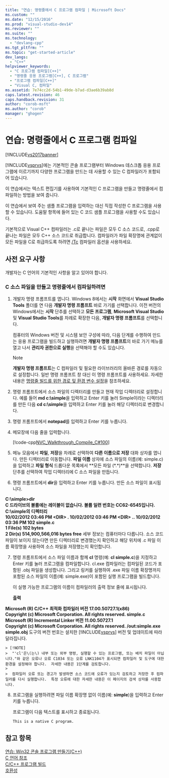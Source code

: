 ```yaml
---
title: "연습: 명령줄에서 C 프로그램 컴파일 | Microsoft Docs"
ms.custom: ""
ms.date: "12/15/2016"
ms.prod: "visual-studio-dev14"
ms.reviewer: ""
ms.suite: ""
ms.technology: 
  - "devlang-cpp"
ms.tgt_pltfrm: ""
ms.topic: "get-started-article"
dev_langs: 
  - "C++"
helpviewer_keywords: 
  - "C 프로그램 컴파일[C++]"
  - "명령줄 응용 프로그램[C++], C 프로그램"
  - "프로그램 컴파일[C++]"
  - "Visual C, 컴파일"
ms.assetid: 7e74cc2d-54b1-49de-b7ad-d3ae6b39ab8d
caps.latest.revision: 46
caps.handback.revision: 31
author: "corob-msft"
ms.author: "corob"
manager: "ghogen"
---
```

# 연습: 명령줄에서 C 프로그램 컴파일
[!INCLUDE[vs2017banner](../assembler/inline/includes/vs2017banner.md)]

[!INCLUDE[vsprvs](../assembler/masm/includes/vsprvs_md.md)]에는 기본적인 콘솔 프로그램부터 Windows 데스크톱 응용 프로그램에 이르기까지 다양한 프로그램을 만드는 데 사용할 수 있는 C 컴파일러가 포함되어 있습니다.  
  
 이 연습에서는 텍스트 편집기를 사용하여 기본적인 C 프로그램을 만들고 명령줄에서 컴파일하는 방법을 보여 줍니다.  
  
 이 연습에서 보여 주는 샘플 프로그램을 입력하는 대신 직접 작성한 C 프로그램을 사용할 수 있습니다.  도움말 항목에 들어 있는 C 코드 샘플 프로그램을 사용할 수도 있습니다.  
  
 기본적으로 Visual C\+\+ 컴파일러는 .c로 끝나는 파일은 모두 C 소스 코드로, .cpp로 끝나는 파일은 모두 C\+\+ 소스 코드로 취급합니다.  컴파일러가 파일 확장명에 관계없이 모든 파일을 C로 취급하도록 하려면 [\/Tc](../build/reference/tc-tp-tc-tp-specify-source-file-type.md) 컴파일러 옵션을 사용하세요.  
  
## 사전 요구 사항  
 개발자는 C 언어의 기본적인 사항을 알고 있어야 합니다.  
  
### C 소스 파일을 만들고 명령줄에서 컴파일하려면  
  
1.  개발자 명령 프롬프트를 엽니다.  Windows 8에서는 **시작** 화면에서 **Visual Studio Tools** 폴더를 연 다음 **개발자 명령 프롬프트** 바로 가기를 선택합니다.  이전 버전의 Windows에서는 **시작** 단추를 선택하고 **모든 프로그램**, **Microsoft Visual Studio** 및 **Visual Studio Tools**를 차례로 확장한 다음, **개발자 명령 프롬프트**를 선택합니다.  
  
     컴퓨터의 Windows 버전 및 시스템 보안 구성에 따라, 다음 단계를 수행하여 만드는 응용 프로그램을 빌드하고 실행하려면 **개발자 명령 프롬프트**의 바로 가기 메뉴를 열고 나서 **관리자 권한으로 실행**을 선택해야 할 수도 있습니다.  
  
    > [!NOTE]
    >  **개발자 명령 프롬프트**는 C 컴파일러 및 필요한 라이브러리의 올바른 경로를 자동으로 설정합니다.  일반 명령 프롬프트 창 대신 이 명령 프롬프트를 사용하세요.  자세한 내용은 [명령줄 빌드를 위한 경로 및 환경 변수 설정](../build/setting-the-path-and-environment-variables-for-command-line-builds.md)을 참조하세요.  
  
2.  명령 프롬프트에서 소스 파일의 디렉터리를 만들고 현재 작업 디렉터리로 설정합니다.  예를 들어 **md c:\\simple**을 입력하고 Enter 키를 눌러 Simple이라는 디렉터리를 만든 다음 **cd c:\\simple**을 입력하고 Enter 키를 눌러 해당 디렉터리로 변경합니다.  
  
3.  명령 프롬프트에서 **notepad**를 입력하고 Enter 키를 누릅니다.  
  
4.  메모장에 다음 줄을 입력합니다.  
  
     [!code-cpp[NVC_Walkthrough_Compile_C#100](../build/codesnippet/CPP/walkthrough-compile-a-c-program-on-the-command-line_1.c)]  
  
5.  메뉴 모음에서 **파일**, **저장**을 차례로 선택하여 **다른 이름으로 저장** 대화 상자를 엽니다.  만든 디렉터리로 이동합니다.  **파일 이름** 상자에 소스 파일의 이름\(예: simple.c\)을 입력하고 **파일 형식** 드롭다운 목록에서 **모든 파일 \(\*.\*\)**을 선택합니다.  **저장** 단추를 선택하여 작업 디렉터리에 C 소스 파일을 만듭니다.  
  
6.  명령 프롬프트에서 **dir**을 입력하고 Enter 키를 누릅니다.  만든 소스 파일이 표시됩니다.  
  
  **C:\\simple\>dir**  
 **C 드라이브의 볼륨에는 레이블이 없습니다.  볼륨 일련 번호는 CC62\-6545입니다.**  
 **C:\\simple의 디렉터리**  
**10\/02\/2012  03:46 PM    \<DIR\>          .  10\/02\/2012  03:46 PM    \<DIR\>          ..  10\/02\/2012  03:36 PM               102 simple.c**  
 **1 File\(s\)            102 bytes**  
 **2 Dir\(s\)  514,900,566,016 bytes free**      세부 정보는 컴퓨터마다 다릅니다.  소스 코드 파일이 보이지 않는다면 만든 디렉터리로 변경했는지 확인하고 해당 위치에 .c 파일 이름 확장명을 사용하여 소스 파일을 저장했는지 확인합니다.  
  
7.  명령 프롬프트에서 소스 파일 이름과 함께 **cl** 명령\(예: **cl simple.c**\)을 지정하고 Enter 키를 눌러 프로그램을 컴파일합니다.  cl.exe 컴파일러는 컴파일된 코드가 포함된 .obj 파일을 생성합니다. 그리고 링커를 실행하여 .exe 파일 이름 확장명까지 포함된 소스 파일의 이름\(예: simple.exe\)이 포함된 실행 프로그램을 빌드합니다.  
  
     이 실행 가능한 프로그램의 이름이 컴파일러의 출력 정보 줄에 표시됩니다.  
  
     **출력**  
  
  **Microsoft \(R\) C\/C\+\+ 최적화 컴파일러 버전 17.00.50727.1\(x86\)**  
**Copyright \(c\) Microsoft Corporation.  All rights reserved.  simple.c**  
**Microsoft \(R\) Incremental Linker 버전 11.00.50727.1**  
**Copyright \(c\) Microsoft Corporation.  All rights reserved.  \/out:simple.exe**  
**simple.obj**      도구의 버전 번호는 설치한 [!INCLUDE[vsprvs](../assembler/masm/includes/vsprvs_md.md)] 버전 및 업데이트에 따라 달라집니다.  
  
    > [!NOTE]
    >  "'cl'은\(는\) 내부 또는 외부 명령, 실행할 수 있는 프로그램, 또는 배치 파일이 아닙니다."와 같은 오류나 오류 C1034 또는 오류 LNK1104가 표시되면 컴파일러 및 도구에 대한 환경을 설정해야 합니다.  자세한 내용은 1단계를 검토합니다.  
    >   
    >  컴파일러 오류 또는 경고가 발생하면 소스 코드에 오류가 있는지 검토하고 저장한 후 컴파일러를 다시 실행합니다.  특정 오류에 대한 자세한 내용은 이 페이지의 검색 상자를 사용합니다.  
  
8.  프로그램을 실행하려면 파일 이름 확장명 없이 이름\(예: **simple**\)을 입력하고 Enter 키를 누릅니다.  
  
     프로그램이 다음 텍스트를 표시하고 종료됩니다.  
  
     `This is a native C program.`  
  
## 참고 항목  
 [연습: Win32 콘솔 프로그램 만들기\(C\+\+\)](../windows/walkthrough-creating-a-standard-cpp-program-cpp.md)   
 [C 언어 참조](../c-language/c-language-reference.md)   
 [C\/C\+\+ 프로그램 빌드](../build/building-c-cpp-programs.md)   
 [호환성](../c-runtime-library/compatibility.md)